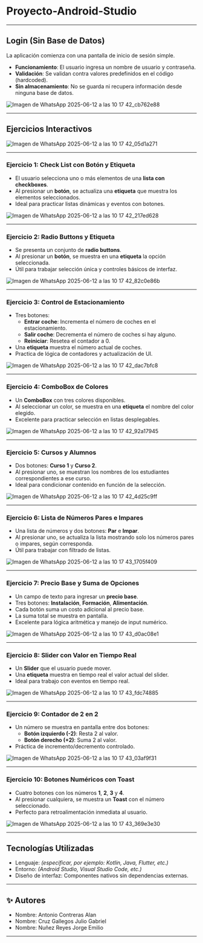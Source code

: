 # Proyecto-Android-Studio

-----
## Login (Sin Base de Datos)

La aplicación comienza con una pantalla de inicio de sesión simple.

- **Funcionamiento**: El usuario ingresa un nombre de usuario y contraseña.
- **Validación**: Se validan contra valores predefinidos en el código (hardcoded).
- **Sin almacenamiento**: No se guarda ni recupera información desde ninguna base de datos.
  
![Imagen de WhatsApp 2025-06-12 a las 10 17 42_cb762e88](https://github.com/user-attachments/assets/e70cd88a-6fea-4b75-bb3f-2fce1d8caf75)


---

## Ejercicios Interactivos

![Imagen de WhatsApp 2025-06-12 a las 10 17 42_05d1a271](https://github.com/user-attachments/assets/75004c69-56d6-4a53-9950-962a019b634c)

---
### Ejercicio 1: Check List con Botón y Etiqueta

- El usuario selecciona uno o más elementos de una **lista con checkboxes**.
- Al presionar un **botón**, se actualiza una **etiqueta** que muestra los elementos seleccionados.
- Ideal para practicar listas dinámicas y eventos con botones.

![Imagen de WhatsApp 2025-06-12 a las 10 17 42_217ed628](https://github.com/user-attachments/assets/c681fc97-e04d-4ce8-932a-a07cfc95b01f)

---

### Ejercicio 2: Radio Buttons y Etiqueta

- Se presenta un conjunto de **radio buttons**.
- Al presionar un **botón**, se muestra en una **etiqueta** la opción seleccionada.
- Útil para trabajar selección única y controles básicos de interfaz.

![Imagen de WhatsApp 2025-06-12 a las 10 17 42_82c0e86b](https://github.com/user-attachments/assets/cea474ac-dc3b-4d29-a2ec-d8ea1353961a)

---

### Ejercicio 3: Control de Estacionamiento

- Tres botones:
  - **Entrar coche**: Incrementa el número de coches en el estacionamiento.
  - **Salir coche**: Decrementa el número de coches si hay alguno.
  - **Reiniciar**: Resetea el contador a 0.
- Una **etiqueta** muestra el número actual de coches.
- Practica de lógica de contadores y actualización de UI.

![Imagen de WhatsApp 2025-06-12 a las 10 17 42_dac7bfc8](https://github.com/user-attachments/assets/d9d51844-a376-434d-8de4-42efe0926ad1)

---

### Ejercicio 4: ComboBox de Colores

- Un **ComboBox** con tres colores disponibles.
- Al seleccionar un color, se muestra en una **etiqueta** el nombre del color elegido.
- Excelente para practicar selección en listas desplegables.

![Imagen de WhatsApp 2025-06-12 a las 10 17 42_92a17945](https://github.com/user-attachments/assets/adf8ab1a-be2e-4f2c-8536-49465a9ef70c)

---

### Ejercicio 5: Cursos y Alumnos

- Dos botones: **Curso 1** y **Curso 2**.
- Al presionar uno, se muestran los nombres de los estudiantes correspondientes a ese curso.
- Ideal para condicionar contenido en función de la selección.

![Imagen de WhatsApp 2025-06-12 a las 10 17 42_4d25c9ff](https://github.com/user-attachments/assets/8082ac04-8509-4e43-b186-7bca3d9db412)

---

### Ejercicio 6: Lista de Números Pares e Impares

- Una lista de números y dos botones: **Par** e **Impar**.
- Al presionar uno, se actualiza la lista mostrando solo los números pares o impares, según corresponda.
- Útil para trabajar con filtrado de listas.

![Imagen de WhatsApp 2025-06-12 a las 10 17 43_1705f409](https://github.com/user-attachments/assets/9a305183-cc7e-4c1d-bbce-d2dfbccdb9d9)

---

### Ejercicio 7: Precio Base y Suma de Opciones

- Un campo de texto para ingresar un **precio base**.
- Tres botones: **Instalación**, **Formación**, **Alimentación**.
- Cada botón suma un costo adicional al precio base.
- La suma total se muestra en pantalla.
- Excelente para lógica aritmética y manejo de input numérico.

![Imagen de WhatsApp 2025-06-12 a las 10 17 43_d0ac08e1](https://github.com/user-attachments/assets/a8db6ec3-b405-4e88-bd47-511c3111e71a)

---

### Ejercicio 8: Slider con Valor en Tiempo Real

- Un **Slider** que el usuario puede mover.
- Una **etiqueta** muestra en tiempo real el valor actual del slider.
- Ideal para trabajo con eventos en tiempo real.

![Imagen de WhatsApp 2025-06-12 a las 10 17 43_fdc74885](https://github.com/user-attachments/assets/ebd1aa49-bd57-40d1-a018-1c6fd5b1ff96)

---

### Ejercicio 9: Contador de 2 en 2

- Un número se muestra en pantalla entre dos botones:
  - **Botón izquierdo (-2)**: Resta 2 al valor.
  - **Botón derecho (+2)**: Suma 2 al valor.
- Práctica de incremento/decremento controlado.

![Imagen de WhatsApp 2025-06-12 a las 10 17 43_03af9f31](https://github.com/user-attachments/assets/2b7be57b-ae66-456d-90ed-b58f773401c2)

---

### Ejercicio 10: Botones Numéricos con Toast

- Cuatro botones con los números **1**, **2**, **3** y **4**.
- Al presionar cualquiera, se muestra un **Toast** con el número seleccionado.
- Perfecto para retroalimentación inmediata al usuario.

![Imagen de WhatsApp 2025-06-12 a las 10 17 43_369e3e30](https://github.com/user-attachments/assets/d5a1efe4-711f-4e5e-94dc-818bff4e863b)

---

## Tecnologías Utilizadas

- Lenguaje: *(especificar, por ejemplo: Kotlin, Java, Flutter, etc.)*
- Entorno: *(Android Studio, Visual Studio Code, etc.)*
- Diseño de interfaz: Componentes nativos sin dependencias externas.

---

## ✨ Autores

- Nombre: Antonio Contreras Alan
- Nombre: Cruz Gallegos Julio Gabriel
- Nombre: Nuñez Reyes Jorge Emilio


---
